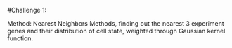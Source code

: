 #Challenge 1:

Method: Nearest Neighbors Methods, finding out the nearest 3 experiment genes and their distribution of cell state, weighted through Gaussian kernel function. 
